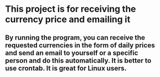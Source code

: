 # This project is for receiving the currency price and emailing it

## By running the program, you can receive the requested currencies in the form of daily prices and send an email to yourself or a specific person and do this automatically. It is better to use crontab. It is great for Linux users.

